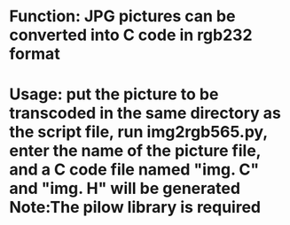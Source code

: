 <h1>Function: JPG pictures can be converted into C code in rgb232 format<h1>
<span>Usage: put the picture to be transcoded in the same directory as the script file, run img2rgb565.py, enter the name of the picture file, and a C code file named "img. C" and "img. H" will be generated<span>
<span>Note:The pilow library is required<span>
